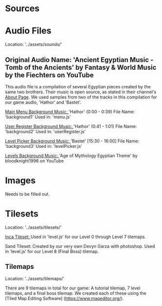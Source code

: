 # Sources

# Audio Files
Location: '../assets/sounds/'

## Original Audio Name: 'Ancient Egyptian Music - Tomb of the Ancients' by Fantasy & World Music by the Fiechters on YouTube
This audio file is a compilation of several Egyptian pieces created by the same two brothers. Their music is open source, as stated in their channel's [About Page](https://www.youtube.com/channel/UCjMZjGhrFq_4llVS_x2XJ_w/about). We used samples from two of the tracks in this compilation for our game audio, 'Hathor' and 'Bastet'.

[Main Menu Background Music: ](http://www.youtube.com/watch?v=GI6dOS5ncFc&t=0m0s)  'Hathor' (0:00 - 0:39)
File Name: 'background1'
Used in: 'menu.js'

[User Register Background Music: ](http://www.youtube.com/watch?v=GI6dOS5ncFc&t=0m41s) 'Hathor' (0:41 - 1:01)
File Name: 'background2'
Used in: 'userRegister.js'

[Level Picker Background Music: ](http://www.youtube.com/watch?v=GI6dOS5ncFc&t=15m30s) 'Bastet' [15:30 - 16:00]
File Name: 'background3'
Used in: 'levelPicker.js'

[Levels Background Music: ](https://slack-redir.net/link?url=https%3A%2F%2Fwww.youtube.com%2Fwatch%3Fv%3DMZtytj8c77o) 'Age of Mythology Egyptian Theme' by bloodknight1996 on YouTube


# Images
Needs to be filled out.


# Tilesets
Location: '../assets/tilesets/'

[Inca Tileset: ](https://opengameart.org/content/inca-tileset) Used in 'level.js' for our Level 0 through Level 7 tilemaps.

Sand Tileset: Created by our very own Devyn Garza with photoshop. Used in 'level.js' for our Level 8 (Final Boss) tilemap.


## Tilemaps
Location: '../assets/tilemaps/'

There are 9 tilemaps in total for our game: A tutorial tilemap, 7 level tilemaps, and a final boss tilemap. We created each of these using the [Tiled Map Editing Software] (https://www.mapeditor.org/).
